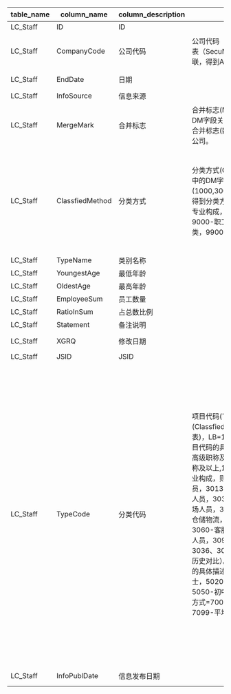 | table_name | column_name | column_description | 注释 | Annotation| 数据示例|
|---|---|---|---|---|---|
| LC_Staff | ID| ID || | 619397672060|
| LC_Staff | CompanyCode | 公司代码 | 公司代码（CompanyCode），数值型常量：与“证券主表（SecuMain）”中的“公司代码（CompanyCode）”关联，得到A股上市公司的交易代码、简称等。| Company Code, numeric constant: Associated with the "Company Code" in "SecuMain", obtaining the trading code and abbreviation of A-share listed companies.| 159 |
| LC_Staff | EndDate | 日期 || | 2019-06-30 12:00:00.000 |
| LC_Staff | InfoSource| 信息来源 || | 半年报|
| LC_Staff | MergeMark | 合并标志 | 合并标志(MergeMark)与(CT_SystemConst)表中的DM字段关联，令LB = 1189 AND DM IN (1,2)，得到合并标志(数值型常量)的具体描述："1"-合并，"2"-母公司。 | Merge the "MergeMark" and "CT_SystemConst" tables by associating the "DM" field, where LB = 1189 AND DM IN (1,2), to obtain the specific description of the merge mark(numeric constant): "1"-merge, "2"-parent company.| 1 |
| LC_Staff | ClassfiedMethod | 分类方式 | 分类方式(ClassfiedMethod)与(CT_SystemConst)表中的DM字段关联，令LB = 1050 AND DM IN (1000,3000,5000,7000,9000,9300,9800,9900)，得到分类方式的具体描述：1000-技术职称，3000-专业构成，5000-教育程度，7000-年龄结构，9000-职工总数，9300-离退人数，9800-其他分类，9900-未分类人员。 | The classification method (ClassfiedMethod) is associated with the DM field in the (CT_SystemConst) table, with LB = 1050 AND DM IN (1000,3000,5000,7000,9000,9300,9800,9900), yielding the specific description of the classification method: 1000-Technical Title, 3000-Professional Composition, 5000-Educational Level, 7000-Age Structure, 9000-Total Number of Employees, 9300-Number of Retirees, 9800-Other Categories, 9900-Unclassified Personnel.| 9000|
| LC_Staff | TypeName| 类别名称 || | 职工总数|
| LC_Staff | YoungestAge | 最低年龄 || | null|
| LC_Staff | OldestAge | 最高年龄 || | null|
| LC_Staff | EmployeeSum | 员工数量 || | 8243|
| LC_Staff | RatioInSum| 占总数比例 || | null|
| LC_Staff | Statement | 备注说明 || | null|
| LC_Staff | XGRQ| 修改日期 || | 2020-04-09 11:17:54.040 |
| LC_Staff | JSID| JSID || | 639789477539|
| LC_Staff | TypeCode| 分类代码 | 项目代码(TypeCode)，数值型常量：与”分类方式 (ClassfiedMethod )“字段结合使用，并关联(系统常量表)，LB=1050。 当分类方式=1000-技术职称，则项目代码的具体描述：1012-高级职称及以上,1014-副高级职称及以上,1016-中级职称及以上,1018-初级职称及以上,1099-其他职称分类。当分类方式=3000-专业构成，则项目代码的具体描述：3010-行政管理人员，3013-管理人员，3015-行政人员，3030-业务人员，3031-生产人员，3032-采购人员，3033-市场人员，3034-销售人员，3035-技术人员，3036-仓储物流，3037-研发人员，3050-财务人员，3060-客服人员，3070-风控稽核，3090-综合分类人员，3099-其他岗位人员；其中（3032、3034、3036、3060与3070均为2018年新增分类，不建议与历史对比）。当分类方式=5000-教育程度，则项目代码的具体描述：5005-博士后，5010-博士，5015-硕士，5020-本科，5025-大专，5030-高中中专，5050-初中，5060-小学，5099-其他学历。当分类方式=7000-年龄结构时，则项目代码的具体描述：7099-平均年龄。 | Project Code (TypeCode), numeric constant: Used in conjunction with the "Classification Method (ClassfiedMethod)" field and associated with (System Constants Table), LB=1050. When Classification Method = 1000-Technical Title, the specific description of the Project Code is: 1012-Senior Title and Above, 1014-Associate Senior Title and Above, 1016-Middle Level Title and Above, 1018-Junior Level Title and Above, 1099-Other Title Classification. When Classification Method = 3000-Professional Composition, the specific description of the Project Code is: 3010-Administrative Manager, 3013-Manager, 3015-Administrative Staff, 3030-Business Personnel, 3031-Production Personnel, 3032-Purchasing Personnel, 3033-Market Personnel, 3034-Sales Personnel, 3035-Technical Personnel, 3036-Warehouse Logistics, 3037-R&D Personnel, 3050-Finance Personnel, 3060-Customer Service Personnel, 3070-Risk Control Audit, 3090-Comprehensive Classification Personnel, 3099-Other Position Personnel; among them (3032, 3034, 3036, 3060, and 3070 are new classifications added in 2018 and are not recommended for comparison with history). When Classification Method = 5000-Education Level, the specific description of the Project Code is: 5005-Postdoctoral, 5010-Doctor, 5015-Master, 5020-Bachelor, 5025-Associate Degree, 5030-High School/Technical Secondary School, 5050-Junior High School, 5060-Primary School, 5099-Other Education. When Classification Method = 7000-Age Structure, the specific description of the Project Code is: 7099-Average Age. | null|
| LC_Staff | InfoPublDate| 信息发布日期 || | 2019-08-17 12:00:00.000 |
